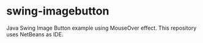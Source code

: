 # swing-imagebutton
Java Swing Image Button example using MouseOver effect. This repository uses NetBeans as IDE.
